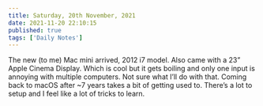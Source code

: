 ```yaml
---
title: Saturday, 20th November, 2021
date: 2021-11-20 22:10:15
published: true
tags: ['Daily Notes']
---
```


The new (to me) Mac mini arrived, 2012 i7 model. Also came with a 23” Apple Cinema Display. Which is cool but it gets boiling and only one input is annoying with multiple computers. Not sure what I’ll do with that. Coming back to macOS after \~7 years takes a bit of getting used to. There’s a lot to setup and I feel like a lot of tricks to learn.